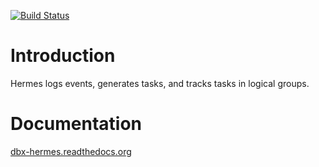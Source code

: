 [![Build
Status](https://travis-ci.org/dropbox/hermes.svg?branch=master)](https://travis-ci.org/dropbox/hermes)
# Introduction #

Hermes logs events, generates tasks, and tracks tasks in logical groups.

# Documentation #

[dbx-hermes.readthedocs.org](http://dbx-hermes.readthedocs.org/en/latest/)
